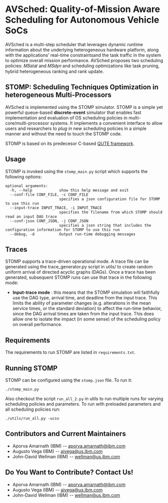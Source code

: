 # AVSched: Quality-of-Mission Aware Scheduling for Autonomous Vehicle SoCs
AVSched is a multi-step scheduler that leverages dynamic runtime information about the underlying heterogeneous hardware platform, along with the applications’ real-time constraintsand the task traffic in the system to optimize overall mission performance. AVSched proposes two scheduling policies: 𝑀𝑆𝑠𝑡𝑎𝑡 and 𝑀𝑆𝑑𝑦𝑛 and scheduling optimizations like task pruning, hybrid heterogeneous ranking and rank update.

## STOMP: Scheduling Techniques Optimization in heterogeneous Multi-Processors
AVSched is implemented using the STOMP simulator. STOMP is a simple yet powerful queue-based **discrete-event** simulator that enables fast implementation and evaluation of OS scheduling policies in multi-core/multi-processor systems. It implements a convenient interface to allow users and researchers to _plug in_ new scheduling policies in a simple manner and without the need to touch the STOMP code.

STOMP is based on its predecesor C-based <a href="https://ieeexplore.ieee.org/document/5749737" target="_blank">QUTE framework</a>.


## Usage

STOMP is invoked using the `stomp_main.py` script which supports the following options:
```
optional arguments:
  -h, --help            show this help message and exit
  --conf-file CONF_FILE, -c CONF_FILE
                        specifies a json configuration file for STOMP to use this run
  --input-trace INPUT_TRACE, -i INPUT_TRACE
                        specifies the filename from which STOMP should read an input DAG trace
  --conf-json CONF_JSON, -j CONF_JSON
                        specifies a json string that includes the configuration information for STOMP to use this run
  --debug, -d           Output run-time debugging messages
```

## Traces

STOMP supports a trace-driven operational mode. A trace file can be generated using the trace_generator.py script in utils/ to create random uniform arrival of directed acyclic graphs  (DAGs).
Once a trace has been generated, subsequent STOMP runs can use that trace in the following mode:

 * **Input-trace mode** : this means that the STOMP simulation will faithfully use the DAG type, arrival time, and deadline from the input trace.  This limits the ability of parameter changes (e.g. alterations in the mean service times, or the standard deviation) to affect the run-time behavior, since the DAG arrival times are taken from the input trace.  This does allow one to isolate the impact (in some sense) of the scheduling policy on overall performance.


## Requirements

The requirements to run STOMP are listed in `requirements.txt`.

## Running STOMP

STOMP can be configured using the `stomp.json` file. To run it:

```
./stomp_main.py
```
Also checkout the script `run_all_2.py` in utils to run multiple runs for varying scheduling policies and parameters. To run with preloaded parameters and all scheduling policies run:
```
./utils/run_all.py -ucsv
```

## Contributors and Current Maintainers

 * Aporva Amarnath (IBM) -- aporva.amarnath@ibm.com
 * Augusto Vega (IBM) --  ajvega@us.ibm.com
 * John-David Wellman (IBM) -- wellman@us.ibm.com


## Do You Want to Contribute? Contact Us!

 * Aporva Amarnath (IBM) -- aporva.amarnath@ibm.com
 * Augusto Vega (IBM) --  ajvega@us.ibm.com
 * John-David Wellman (IBM) -- wellman@us.ibm.com
